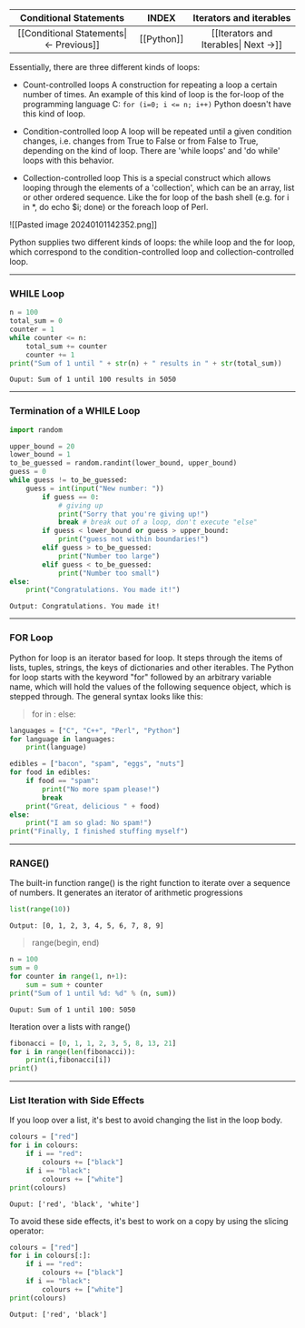
|          Conditional Statements          |   INDEX    |        Iterators and iterables        |
| :--------------------------------------: | :--------: | :-----------------------------------: |
| [[Conditional Statements\| <- Previous]] | [[Python]] | [[Iterators and Iterables\| Next ->]] |

Essentially, there are three different kinds of loops:
- Count-controlled loops A construction for repeating a loop a certain number of times. An example of this kind of loop is the for-loop of the programming language C:
		`for (i=0; i <= n; i++)`
	Python doesn't have this kind of loop.
	
- Condition-controlled loop A loop will be repeated until a given condition changes, i.e. changes from True to False or from False to True, depending on the kind of loop. There are 'while loops' and 'do while' loops with this behavior.

- Collection-controlled loop This is a special construct which allows looping through the elements of a 'collection', which can be an array, list or other ordered sequence. Like the for loop of the bash shell (e.g. for i in *, do echo $i; done) or the foreach loop of Perl.

![[Pasted image 20240101142352.png]]

Python supplies two different kinds of loops: the while loop and the for loop, which correspond to the condition-controlled loop and collection-controlled loop.

---

### WHILE Loop
```python
n = 100
total_sum = 0
counter = 1
while counter <= n:
	total_sum += counter
	counter += 1
print("Sum of 1 until " + str(n) + " results in " + str(total_sum))
```
`Ouput: Sum of 1 until 100 results in 5050`

---

### Termination of a WHILE Loop
```python
import random

upper_bound = 20
lower_bound = 1
to_be_guessed = random.randint(lower_bound, upper_bound)
guess = 0
while guess != to_be_guessed:
	guess = int(input("New number: "))
		if guess == 0:
			# giving up
			print("Sorry that you're giving up!")
			break # break out of a loop, don't execute "else"
		if guess < lower_bound or guess > upper_bound:
			print("guess not within boundaries!")
		elif guess > to_be_guessed:
			print("Number too large")
		elif guess < to_be_guessed:
			print("Number too small")
else:
	print("Congratulations. You made it!")
```
`Output: Congratulations. You made it!`

---

### FOR Loop
Python for loop is an iterator based for loop. It steps through the items of lists, tuples, strings, the keys of dictionaries and other iterables. The Python for loop starts with the keyword "for" followed by an arbitrary variable name, which will hold the values of the following sequence object, which is stepped through. The general syntax looks like this:
>for in : else:

```python
languages = ["C", "C++", "Perl", "Python"]
for language in languages:
	print(language)
```

```python
edibles = ["bacon", "spam", "eggs", "nuts"]
for food in edibles:
	if food == "spam":
		print("No more spam please!")
		break
	print("Great, delicious " + food)
else:
	print("I am so glad: No spam!")
print("Finally, I finished stuffing myself")
```

---

### RANGE() 
The built-in function range() is the right function to iterate over a sequence of numbers. It generates an iterator of arithmetic progressions
```python
list(range(10))
```
`Output: [0, 1, 2, 3, 4, 5, 6, 7, 8, 9]`

> range(begin, end)

```python
n = 100
sum = 0
for counter in range(1, n+1):
	sum = sum + counter
print("Sum of 1 until %d: %d" % (n, sum))
```
`Ouput: Sum of 1 until 100: 5050`

Iteration over a lists with range()
```python
fibonacci = [0, 1, 1, 2, 3, 5, 8, 13, 21]
for i in range(len(fibonacci)):
	print(i,fibonacci[i])
print()
```

---

### List Iteration with Side Effects
If you loop over a list, it's best to avoid changing the list in the loop body.
```python
colours = ["red"]
for i in colours:
	if i == "red":
		colours += ["black"]
	if i == "black":
		colours += ["white"]
print(colours)
```
`Ouput: ['red', 'black', 'white']`

To avoid these side effects, it's best to work on a copy by using the slicing operator:
```python
colours = ["red"]
for i in colours[:]:
	if i == "red":
		colours += ["black"]
	if i == "black":
		colours += ["white"]
print(colours)
```
`Output: ['red', 'black']`
